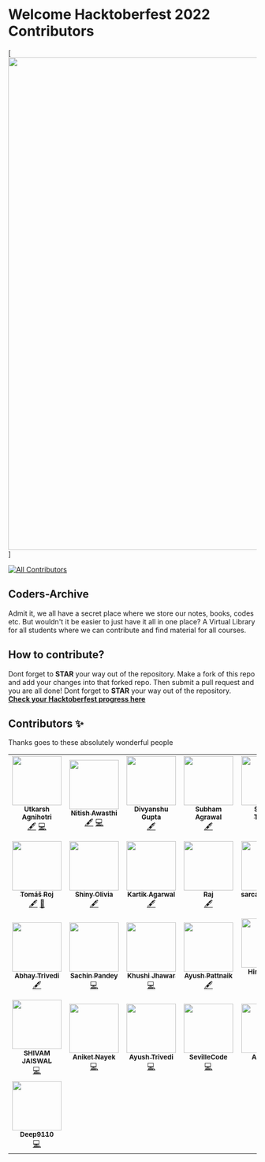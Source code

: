 # Welcome Hacktoberfest 2022 Contributors  
<a>[<img src="https://github.com/Open-Source-Contributors-IU/coders-archive/blob/main/hacktoberfest2022.png" width="1000px">]
<!-- ALL-CONTRIBUTORS-BADGE:START - Do not remove or modify this section -->
[![All Contributors](https://img.shields.io/badge/all_contributors-29-orange.svg?style=flat-square)](#contributors-)
<!-- ALL-CONTRIBUTORS-BADGE:END -->
## Coders-Archive
Admit it, we all have a secret place where we store our notes, books, codes etc. But wouldn't it be easier to just have it all in one place? A Virtual Library for all students where we can contribute and find material for all courses.

## How to contribute?

Dont forget to **STAR** your way out of the repository. Make a fork of this repo and add your changes into that forked repo. Then submit a pull request and you are all done! Dont forget to **STAR** your way out of the repository.<br>
**[Check your Hacktoberfest progress here](https://hacktoberfest.digitalocean.com/profile)**

## Contributors ✨

Thanks goes to these absolutely wonderful people <!-- ([emoji key](https://allcontributors.org/docs/en/emoji-key)): -->

<!-- ALL-CONTRIBUTORS-LIST:START - Do not remove or modify this section -->
<!-- prettier-ignore-start -->
<!-- markdownlint-disable -->
<table>
  <tr>
    <td align="center"><a href="http://agniutkarsh.com"><img src="https://avatars2.githubusercontent.com/u/30363000?v=4?s=100" width="100px;" alt=""/><br /><sub><b>Utkarsh Agnihotri</b></sub></a><br /><a href="#content-Zenix27" title="Content">🖋</a> <a href="https://github.com/Open-Source-Contributors-IU/coders-archive/commits?author=Zenix27" title="Code">💻</a></td>
    <td align="center"><a href="https://github.com/nitish-awasthi"><img src="https://avatars3.githubusercontent.com/u/61836272?v=4?s=100" width="100px;" alt=""/><br /><sub><b>Nitish Awasthi</b></sub></a><br /><a href="#content-nitish-awasthi" title="Content">🖋</a> <a href="https://github.com/Open-Source-Contributors-IU/coders-archive/commits?author=nitish-awasthi" title="Code">💻</a></td>
    <td align="center"><a href="https://divyanshu799.github.io/myportfolio/"><img src="https://avatars3.githubusercontent.com/u/52619165?v=4?s=100" width="100px;" alt=""/><br /><sub><b>Divyanshu Gupta</b></sub></a><br /><a href="#content-divyanshu799" title="Content">🖋</a></td>
    <td align="center"><a href="https://github.com/subhamagrawal7"><img src="https://avatars0.githubusercontent.com/u/34346812?v=4?s=100" width="100px;" alt=""/><br /><sub><b>Subham Agrawal</b></sub></a><br /><a href="#content-subhamagrawal7" title="Content">🖋</a></td>
    <td align="center"><a href="https://github.com/satyam12345678"><img src="https://avatars2.githubusercontent.com/u/50956927?v=4?s=100" width="100px;" alt=""/><br /><sub><b>Satyam Tripathi</b></sub></a><br /><a href="#content-satyam12345678" title="Content">🖋</a></td>
    <td align="center"><a href="https://github.com/rkraghavkh18"><img src="https://avatars3.githubusercontent.com/u/57208426?v=4?s=100" width="100px;" alt=""/><br /><sub><b>Raghav Khandelwal</b></sub></a><br /><a href="#content-rkraghavkh18" title="Content">🖋</a></td>
    <td align="center"><a href="https://github.com/shalinipal69"><img src="https://avatars1.githubusercontent.com/u/63445999?v=4?s=100" width="100px;" alt=""/><br /><sub><b>shalinipal69</b></sub></a><br /><a href="#content-shalinipal69" title="Content">🖋</a></td>
  </tr>
  <tr>
    <td align="center"><a href="https://github.com/TomasRoj"><img src="https://avatars0.githubusercontent.com/u/42382743?v=4?s=100" width="100px;" alt=""/><br /><sub><b>Tomáš Roj</b></sub></a><br /><a href="#content-TomasRoj" title="Content">🖋</a> <a href="https://github.com/Open-Source-Contributors-IU/coders-archive/commits?author=TomasRoj" title="Documentation">📖</a></td>
    <td align="center"><a href="http://worldcreativelife.wordpress.com"><img src="https://avatars0.githubusercontent.com/u/43174904?v=4?s=100" width="100px;" alt=""/><br /><sub><b>Shiny Olivia</b></sub></a><br /><a href="#content-olivia26" title="Content">🖋</a></td>
    <td align="center"><a href="https://www.kartikagrawal.in/"><img src="https://avatars1.githubusercontent.com/u/57009207?v=4?s=100" width="100px;" alt=""/><br /><sub><b>Kartik Agarwal</b></sub></a><br /><a href="#content-kartikagarwal9" title="Content">🖋</a></td>
    <td align="center"><a href="https://github.com/rajcodeslab"><img src="https://avatars1.githubusercontent.com/u/73049557?v=4?s=100" width="100px;" alt=""/><br /><sub><b>Raj</b></sub></a><br /><a href="#content-rajcodeslab" title="Content">🖋</a></td>
    <td align="center"><a href="https://github.com/sarcastic22101"><img src="https://avatars2.githubusercontent.com/u/44620224?v=4?s=100" width="100px;" alt=""/><br /><sub><b>sarcastic22101</b></sub></a><br /><a href="#content-sarcastic22101" title="Content">🖋</a></td>
    <td align="center"><a href="https://github.com/TechnicallyItsPossible"><img src="https://avatars.githubusercontent.com/u/49406400?v=4?s=100" width="100px;" alt=""/><br /><sub><b>Raaj Anand Chaudhary</b></sub></a><br /><a href="#content-TechnicallyItsPossible" title="Content">🖋</a></td>
    <td align="center"><a href="https://github.com/hardik3008"><img src="https://avatars.githubusercontent.com/u/63361745?v=4?s=100" width="100px;" alt=""/><br /><sub><b>Hardik Singhal</b></sub></a><br /><a href="#content-hardik3008" title="Content">🖋</a></td>
  </tr>
  <tr>
    <td align="center"><a href="https://github.com/AbhayTrivedi"><img src="https://avatars.githubusercontent.com/u/63183752?v=4?s=100" width="100px;" alt=""/><br /><sub><b>Abhay Trivedi</b></sub></a><br /><a href="#content-AbhayTrivedi" title="Content">🖋</a></td>
    <td align="center"><a href="https://skpandey885.me/"><img src="https://avatars.githubusercontent.com/u/78532081?v=4?s=100" width="100px;" alt=""/><br /><sub><b>Sachin Pandey</b></sub></a><br /><a href="https://github.com/Open-Source-Contributors-IU/coders-archive/commits?author=skpandey885" title="Code">💻</a></td>
    <td align="center"><a href="https://github.com/khushijhawar"><img src="https://avatars.githubusercontent.com/u/68249821?v=4?s=100" width="100px;" alt=""/><br /><sub><b>Khushi Jhawar</b></sub></a><br /><a href="https://github.com/Open-Source-Contributors-IU/coders-archive/commits?author=khushijhawar" title="Code">💻</a></td>
    <td align="center"><a href="https://github.com/Ayu10x"><img src="https://avatars.githubusercontent.com/u/76760708?v=4?s=100" width="100px;" alt=""/><br /><sub><b>Ayush Pattnaik</b></sub></a><br /><a href="#content-Ayu10x" title="Content">🖋</a></td>
    <td align="center"><a href="https://ghosling.github.io/website/"><img src="https://avatars.githubusercontent.com/u/51876341?v=4?s=100" width="100px;" alt=""/><br /><sub><b>Himangshu Kalita</b></sub></a><br /><a href="https://github.com/Open-Source-Contributors-IU/coders-archive/commits?author=HimangsKalita" title="Code">💻</a></td>
    <td align="center"><a href="https://www.adgamerx.gq/"><img src="https://avatars.githubusercontent.com/u/48490538?v=4?s=100" width="100px;" alt=""/><br /><sub><b>Aman Dutt</b></sub></a><br /><a href="https://github.com/Open-Source-Contributors-IU/coders-archive/commits?author=adgamerx" title="Code">💻</a></td>
    <td align="center"><a href="https://github.com/bkrayaguru931"><img src="https://avatars.githubusercontent.com/u/79391348?v=4?s=100" width="100px;" alt=""/><br /><sub><b>Krishna Rayaguru </b></sub></a><br /><a href="https://github.com/Open-Source-Contributors-IU/coders-archive/commits?author=bkrayaguru931" title="Code">💻</a></td>
  </tr>
  <tr>
    <td align="center"><a href="https://github.com/shivamjaiswal64"><img src="https://avatars.githubusercontent.com/u/39907285?v=4?s=100" width="100px;" alt=""/><br /><sub><b>SHIVAM JAISWAL</b></sub></a><br /><a href="https://github.com/Open-Source-Contributors-IU/coders-archive/commits?author=shivamjaiswal64" title="Code">💻</a></td>
    <td align="center"><a href="https://github.com/AniketNayek3101"><img src="https://avatars.githubusercontent.com/u/75025634?v=4?s=100" width="100px;" alt=""/><br /><sub><b>Aniket Nayek</b></sub></a><br /><a href="https://github.com/Open-Source-Contributors-IU/coders-archive/commits?author=AniketNayek3101" title="Code">💻</a></td>
    <td align="center"><a href="https://github.com/trivedi-ayush"><img src="https://avatars.githubusercontent.com/u/80770455?v=4?s=100" width="100px;" alt=""/><br /><sub><b>Ayush Trivedi</b></sub></a><br /><a href="https://github.com/Open-Source-Contributors-IU/coders-archive/commits?author=trivedi-ayush" title="Code">💻</a></td>
    <td align="center"><a href="https://github.com/SevilleCode"><img src="https://avatars.githubusercontent.com/u/51100173?v=4?s=100" width="100px;" alt=""/><br /><sub><b>SevilleCode</b></sub></a><br /><a href="https://github.com/Open-Source-Contributors-IU/coders-archive/commits?author=SevilleCode" title="Code">💻</a></td>
    <td align="center"><a href="https://www.linkedin.com/in/arjun-rai-868155191"><img src="https://avatars.githubusercontent.com/u/85013470?v=4?s=100" width="100px;" alt=""/><br /><sub><b>Arjun Rai</b></sub></a><br /><a href="https://github.com/Open-Source-Contributors-IU/coders-archive/commits?author=arjun-rai912" title="Code">💻</a></td>
    <td align="center"><a href="https://twitter.com/WangOnix"><img src="https://avatars.githubusercontent.com/u/52870180?v=4?s=100" width="100px;" alt=""/><br /><sub><b>WANG-YANG</b></sub></a><br /><a href="https://github.com/Open-Source-Contributors-IU/coders-archive/commits?author=wang-ories" title="Code">💻</a></td>
    <td align="center"><a href="https://github.com/Harshithardd"><img src="https://avatars.githubusercontent.com/u/79263383?v=4?s=100" width="100px;" alt=""/><br /><sub><b>Harshithardd</b></sub></a><br /><a href="#content-Harshithardd" title="Content">🖋</a></td>
  </tr>
  <tr>
    <td align="center"><a href="https://github.com/Deep9110"><img src="https://avatars.githubusercontent.com/u/78255449?v=4?s=100" width="100px;" alt=""/><br /><sub><b>Deep9110</b></sub></a><br /><a href="https://github.com/Open-Source-Contributors-IU/coders-archive/commits?author=Deep9110" title="Code">💻</a></td>
  </tr>
</table>

<!-- markdownlint-restore -->
<!-- prettier-ignore-end -->

<!-- ALL-CONTRIBUTORS-LIST:END -->


